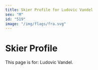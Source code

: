 ```yaml
---
title: Skier Profile for Ludovic Vandel
sex: "M"
id: "519"
image: "/img/flags/fra.svg" 
---
```


# Skier Profile

This page is for: Ludovic Vandel.
    